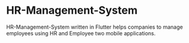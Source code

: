 # HR-Management-System

HR-Management-System written in Flutter helps companies to manage employees using HR and Employee two mobile applications.
